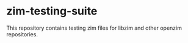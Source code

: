 # zim-testing-suite
This repository contains testing zim files for libzim and other openzim repositories.
